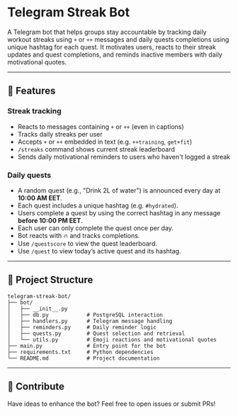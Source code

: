 # Telegram Streak Bot

A Telegram bot that helps groups stay accountable by tracking daily workout streaks using `+` or `++` messages and daily quests completions using unique hashtag for each quest. It motivates users, reacts to their streak updates and quest completions, and reminds inactive members with daily motivational quotes.

---

## 🚀 Features

### Streak tracking
- Reacts to messages containing `+` or `++` (even in captions)
- Tracks daily streaks per user
- Accepts `+` or `++` embedded in text (e.g. `++training`, `get+fit`)
- `/streaks` command shows current streak leaderboard
- Sends daily motivational reminders to users who haven't logged a streak
  
### Daily quests
- A random quest (e.g., "Drink 2L of water") is announced every day at **10:00 AM EET**.
- Each quest includes a unique hashtag (e.g. `#hydrated`).
- Users complete a quest by using the correct hashtag in any message **before 10:00 PM EET**.
- Each user can only complete the quest once per day.
- Bot reacts with 🔥 and tracks completions.
- Use `/questscore` to view the quest leaderboard.
- Use `/quest` to view today’s active quest and its hashtag.

---

## 🧱 Project Structure

```text
telegram-streak-bot/
├── bot/
│   ├── __init__.py
│   ├── db.py            # PostgreSQL interaction
│   ├── handlers.py      # Telegram message handling
│   ├── reminders.py     # Daily reminder logic
│   ├── quests.py        # Quest selection and retrieval
│   └── utils.py         # Emoji reactions and motivational quotes
├── main.py              # Entry point for the bot
├── requirements.txt     # Python dependencies
└── README.md            # Project documentation
```
---

## 💬 Contribute

Have ideas to enhance the bot? Feel free to open issues or submit PRs!

